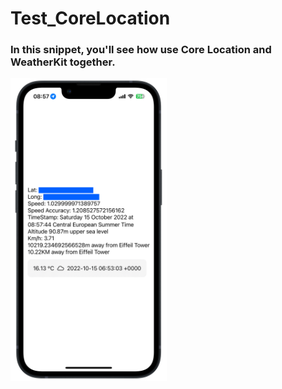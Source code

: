 # Test_CoreLocation

### In this snippet, you'll see how use Core Location and WeatherKit together.

 <img src="https://github.com/Harry-KNIGHT/ImageGifVideoForReadme/blob/main/RealizedAppHDMockup/CoreLocation%26WeatherHDMockup.png" width="250"/>
